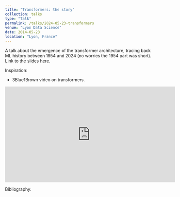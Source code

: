 ```yaml
---
title: "Transformers: the story"
collection: talks
type: "Talk"
permalink: /talks/2024-05-23-transformers
venue: "Lyon Data Science"
date: 2014-05-23
location: "Lyon, France"
---
```


A talk about the emergence of the transformer architecture, tracing back ML history between 1954 and 2024 (no worries the 1954 part was short). Link to the slides [here](https://docs.google.com/presentation/d/1RdsZqU3sMzYV85fliviqXNGwDKULplATmQ-PagmbqDA/edit?usp=sharing).


Inspiration:
* 3Blue1Brown video on transformers.

<iframe width="560" height="315" src="https://www.youtube.com/embed/eMlx5fFNoYc?si=f8LvdNGtDRApfHYY" title="YouTube video player" frameborder="0" allow="accelerometer; autoplay; clipboard-write; encrypted-media; gyroscope; picture-in-picture; web-share" referrerpolicy="strict-origin-when-cross-origin" allowfullscreen>
</iframe>

Bibliography:


